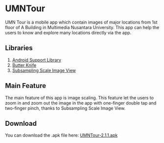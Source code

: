 # UMNTour
UMN Tour is a mobile app which contain images of major locations from 1st floor of A Building in Multimedia Nusantara University. This app can help the users to know and explore many locations directly via the app.

## Libraries
1. [Android Support Library](http://developer.android.com/tools/support-library/index.html)
2. [Butter Knife](http://jakewharton.github.com/butterknife/)
3. [Subsampling Scale Image View](https://github.com/davemorrissey/subsampling-scale-image-view)

## Main Feature
The main feature of this app is image scaling. This feature let the users to zoom in and zoom out the image in the app with one-finger double tap and two-finger pinch, thanks to Subsampling Scale Image View.

## Download
You can download the .apk file here: [UMNTour-2.1.1.apk](https://github.com/oshimayoan/UMNTour/releases/download/v2.1.1/UMN_Tour-2.1.1.apk)
